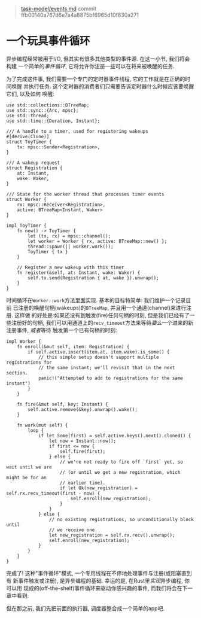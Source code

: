 > [task-model/events.md](https://github.com/aturon/apr/blob/ffb00140a767d6e7a4a8875bf6965d10f830a271/src/task-model/events.md)
> commit ffb00140a767d6e7a4a8875bf6965d10f830a271

# 一个玩具事件循环

异步编程经常被用于I/O, 但其实有很多其他类型的事件源. 在这一小节, 我们将会构建
一个简单的*事件循环*, 它将允许你注册一些可以在将来被唤醒的任务.

为了完成这件事, 我们需要一个专门的定时器事件线程, 它的工作就是在正确的时间唤醒
并执行任务. 这个定时器的消费者们只需要告诉定时器什么时候应该要唤醒它们, 以及如何
唤醒: 

```rust,no_run
use std::collections::BTreeMap;
use std::sync::{Arc, mpsc};
use std::thread;
use std::time::{Duration, Instant};

/// A handle to a timer, used for registering wakeups
#[derive(Clone)]
struct ToyTimer {
    tx: mpsc::Sender<Registration>,
}

/// A wakeup request
struct Registration {
    at: Instant,
    wake: Waker,
}

/// State for the worker thread that processes timer events
struct Worker {
    rx: mpsc::Receiver<Registration>,
    active: BTreeMap<Instant, Waker>
}

impl ToyTimer {
    fn new() -> ToyTimer {
        let (tx, rx) = mpsc::channel();
        let worker = Worker { rx, active: BTreeMap::new() };
        thread::spawn(|| worker.work());
        ToyTimer { tx }
    }

    // Register a new wakeup with this timer
    fn register(&self, at: Instant, wake: Waker) {
        self.tx.send(Registration { at, wake }).unwrap();
    }
}

```

时间循环在`Worker::work`方法里面实现. 基本的目标特简单: 我们维护一个记录目前
已注册的唤醒句柄(wakeups)的`BTreeMap`, 并且用一个通道(channel)来进行注册. 这样做
的好处是:如果还没有到触发(fire)任何句柄的时刻, 但是我们已经有了一些注册好的句柄,
我们可以用通道上的`recv_timeout`方法来等待*要么*一个进来的新注册事件, *或者*等待
触发第一个已有句柄的时刻:

```rust,no_run
impl Worker {
    fn enroll(&mut self, item: Registration) {
        if self.active.insert(item.at, item.wake).is_some() {
            // this simple setup doesn't support multiple registrations for
            // the same instant; we'll revisit that in the next section.
            panic!("Attempted to add to registrations for the same instant")
        }
    }

    fn fire(&mut self, key: Instant) {
        self.active.remove(&key).unwrap().wake();
    }

    fn work(mut self) {
        loop {
            if let Some(first) = self.active.keys().next().cloned() {
                let now = Instant::now();
                if first <= now {
                    self.fire(first);
                } else {
                    // we're not ready to fire off `first` yet, so wait until we are
                    // (or until we get a new registration, which might be for an
                    // earlier time).
                    if let Ok(new_registration) = self.rx.recv_timeout(first - now) {
                        self.enroll(new_registration);
                    }
                }
            } else {
                // no existing registrations, so unconditionally block until
                // we receive one.
                let new_registration = self.rx.recv().unwrap();
                self.enroll(new_registration);
            }
        }
    }
}
```

完成了! 这种"事件循环"模式, 一个专用线程在不停地处理事件与注册(或阻塞直到有
新事件触发或注册), 是异步编程的基础. 幸运的是, 在Rust里*实现*异步编程, 你可以用
现成的(off-the-shelf)事件循环来驱动你感兴趣的事件, 而我们将会在下一章中看到.

但在那之前, 我们先把前面的执行器, 调度器整合成一个简单的app吧.
